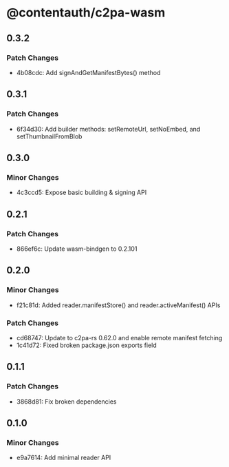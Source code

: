 # @contentauth/c2pa-wasm

## 0.3.2

### Patch Changes

- 4b08cdc: Add signAndGetManifestBytes() method

## 0.3.1

### Patch Changes

- 6f34d30: Add builder methods: setRemoteUrl, setNoEmbed, and setThumbnailFromBlob

## 0.3.0

### Minor Changes

- 4c3ccd5: Expose basic building & signing API

## 0.2.1

### Patch Changes

- 866ef6c: Update wasm-bindgen to 0.2.101

## 0.2.0

### Minor Changes

- f21c81d: Added reader.manifestStore() and reader.activeManifest() APIs

### Patch Changes

- cd68747: Update to c2pa-rs 0.62.0 and enable remote manifest fetching
- 1c41d72: Fixed broken package.json exports field

## 0.1.1

### Patch Changes

- 3868d81: Fix broken dependencies

## 0.1.0

### Minor Changes

- e9a7614: Add minimal reader API
